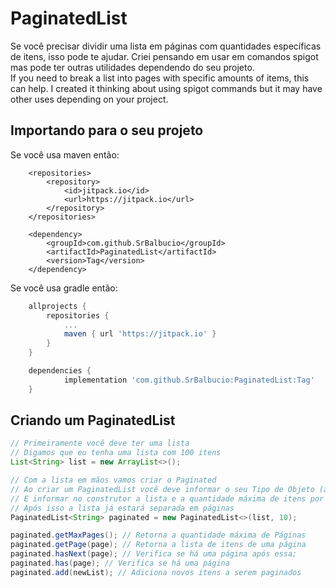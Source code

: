 # PaginatedList
Se você precisar dividir uma lista em páginas com quantidades específicas de itens, isso pode te ajudar. Criei pensando em usar em comandos spigot mas pode ter outras utilidades dependendo do seu projeto.
<br>
If you need to break a list into pages with specific amounts of items, this can help. I created it thinking about using spigot commands but it may have other uses depending on your project.

## Importando para o seu projeto
Se você usa maven então:
```maven
	<repositories>
		<repository>
		    <id>jitpack.io</id>
		    <url>https://jitpack.io</url>
		</repository>
	</repositories>

	<dependency>
	    <groupId>com.github.SrBalbucio</groupId>
	    <artifactId>PaginatedList</artifactId>
	    <version>Tag</version>
	</dependency>
```
Se você usa gradle então:
```gradle
	allprojects {
		repositories {
			...
			maven { url 'https://jitpack.io' }
		}
	}

	dependencies {
	        implementation 'com.github.SrBalbucio:PaginatedList:Tag'
	}
```

## Criando um PaginatedList
```java
// Primeiramente você deve ter uma lista
// Digamos que eu tenha uma lista com 100 itens
List<String> list = new ArrayList<>();

// Com a lista em mãos vamos criar o Paginated
// Ao criar um PaginatedList você deve informar o seu Tipo de Objeto (aqui no caso String)
// E informar no construtor a lista e a quantidade máxima de itens por página
// Após isso a lista já estará separada em páginas
PaginatedList<String> paginated = new PaginatedList<>(list, 10);

paginated.getMaxPages(); // Retorna a quantidade máxima de Páginas
paginated.getPage(page); // Retorna a lista de itens de uma página
paginated.hasNext(page); // Verifica se há uma página após essa;
paginated.has(page); // Verifica se há uma página
paginated.add(newList); // Adiciona novos itens a serem paginados
```
